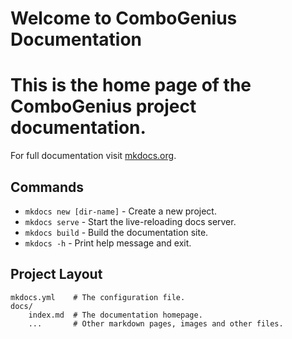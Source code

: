 # Welcome to ComboGenius Documentation  
# This is the home page of the ComboGenius project documentation. 

For full documentation visit [mkdocs.org](https://www.mkdocs.org).

##  Commands

* `mkdocs new [dir-name]` - Create a new project.
* `mkdocs serve` - Start the live-reloading docs server.
* `mkdocs build` - Build the documentation site.
* `mkdocs -h` - Print help message and exit.

##  Project Layout

    mkdocs.yml    # The configuration file.
    docs/
        index.md  # The documentation homepage.
        ...       # Other markdown pages, images and other files.



